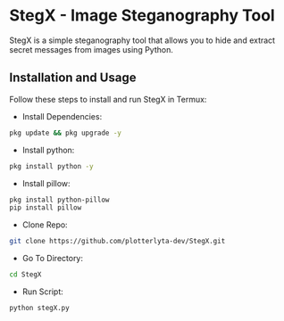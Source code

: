 # StegX - Image Steganography Tool  

StegX is a simple steganography tool that allows you to hide and extract secret messages from images using Python.  

## Installation and Usage  

Follow these steps to install and run StegX in Termux:  

- Install Dependencies:
```bash
pkg update && pkg upgrade -y
```

- Install python:
```bash
pkg install python -y
```

- Install pillow:
```bash
pkg install python-pillow 
pip install pillow
```

- Clone Repo:
```bash
git clone https://github.com/plotterlyta-dev/StegX.git
```

- Go To Directory:
```bash
cd StegX
```

- Run Script:
```bash
python stegX.py
```

